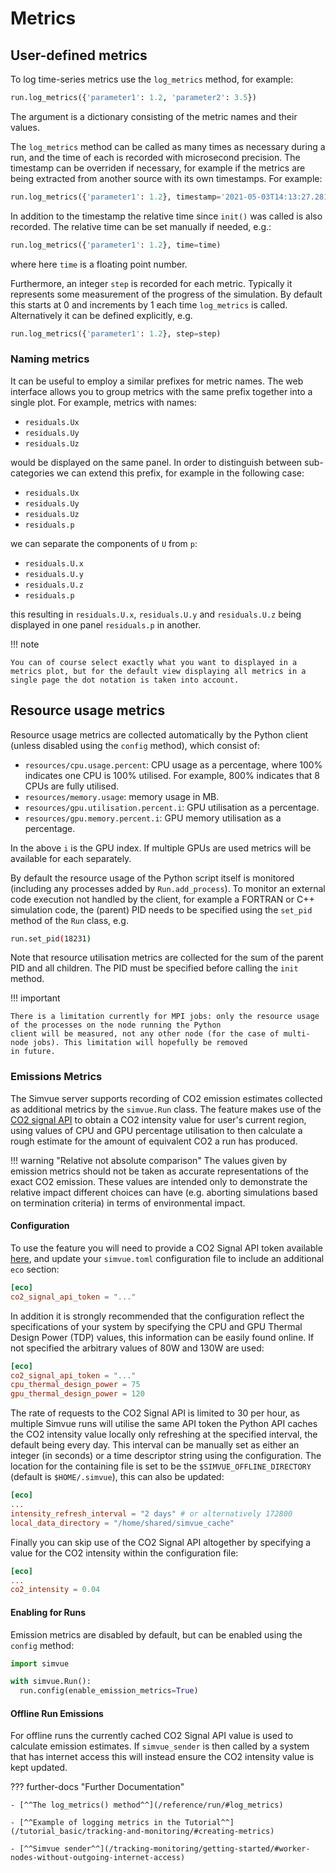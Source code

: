 # Metrics

## User-defined metrics

To log time-series metrics use the `log_metrics` method, for example:
``` py
run.log_metrics({'parameter1': 1.2, 'parameter2': 3.5})
```
The argument is a dictionary consisting of the metric names and their values.

The `log_metrics` method can be called as many times as necessary during a run, and the time of each is recorded with microsecond precision. The
timestamp can be overriden if necessary, for example if the metrics are being extracted from another source with its own timestamps. For example:
```  py
run.log_metrics({'parameter1': 1.2}, timestamp='2021-05-03T14:13:27.281920')
```
In addition to the timestamp the relative time since `init()` was called is also recorded. The relative time can be set manually if needed, e.g.:
```  py
run.log_metrics({'parameter1': 1.2}, time=time)
```
where here `time` is a floating point number.

Furthermore, an integer `step` is recorded for each metric. Typically it represents some measurement of the progress of the simulation.
By default this starts at 0 and increments by 1 each time `log_metrics` is called.
Alternatively it can be defined explicitly, e.g.
```  py
run.log_metrics({'parameter1': 1.2}, step=step)
```

### Naming metrics
It can be useful to employ a similar prefixes for metric names. The web interface allows you to group metrics with the same prefix together into a single plot. For example, metrics with names:

* `residuals.Ux`
* `residuals.Uy`
* `residuals.Uz`

would be displayed on the same panel. In order to distinguish between sub-categories we can extend this prefix, for example in the following case:

* `residuals.Ux`
* `residuals.Uy`
* `residuals.Uz`
* `residuals.p`

we can separate the components of `U` from `p`:

* `residuals.U.x`
* `residuals.U.y`
* `residuals.U.z`
* `residuals.p`

this resulting in `residuals.U.x`, `residuals.U.y` and `residuals.U.z` being displayed in one panel  `residuals.p` in another.

!!! note

    You can of course select exactly what you want to displayed in a metrics plot, but for the default view displaying all metrics in a single page the dot notation is taken into account.

## Resource usage metrics

Resource usage metrics are collected automatically by the Python client (unless disabled using the `config` method), which consist of:

* `resources/cpu.usage.percent`: CPU usage as a percentage, where 100% indicates one CPU is 100% utilised. For example, 800% indicates
that 8 CPUs are fully utilised.
* `resources/memory.usage`: memory usage in MB.
* `resources/gpu.utilisation.percent.i`: GPU utilisation as a percentage.
* `resources/gpu.memory.percent.i`: GPU memory utilisation as a percentage.

In the above `i` is the GPU index. If multiple GPUs are used metrics will be available for each separately.

By default the resource usage of the Python script itself is monitored (including any processes added by `Run.add_process`). To monitor an external code execution not handled by the client, for example a FORTRAN or C++
simulation code, the (parent) PID needs to be specified using the `set_pid` method of the `Run` class, e.g.
```sh
run.set_pid(18231)
```
Note that resource utilisation metrics are collected for the sum of the parent PID and all children. The PID must be specified before
calling the `init` method.

!!! important

    There is a limitation currently for MPI jobs: only the resource usage of the processes on the node running the Python 
    client will be measured, not any other node (for the case of multi-node jobs). This limitation will hopefully be removed
    in future.

### Emissions Metrics

The Simvue server supports recording of CO2 emission estimates collected as additional metrics by the `simvue.Run` class. The feature makes use of the [CO2 signal API](https://docs.co2signal.com/#introduction) to obtain a CO2 intensity value for user's current region, using values of CPU and GPU percentage utilisation to then calculate a rough estimate for the amount of equivalent CO2 a run has produced.

!!! warning "Relative not absolute comparison"
  The values given by emission metrics should not be taken as accurate representations of the exact CO2 emission. These values are intended only to demonstrate the relative impact different choices can have (e.g. aborting simulations based on termination criteria) in terms of environmental impact.

#### Configuration

To use the feature you will need to provide a CO2 Signal API token available [here](https://www.co2signal.com/), and update your `simvue.toml` configuration file to include an additional `eco` section:

```toml
[eco]
co2_signal_api_token = "..."
```

In addition it is strongly recommended that the configuration reflect the specifications of your system by specifying the CPU and GPU Thermal Design Power (TDP) values, this information can be easily found online. If not specified the arbitrary values of 80W and 130W are used:

```toml
[eco]
co2_signal_api_token = "..."
cpu_thermal_design_power = 75
gpu_thermal_design_power = 120
```

The rate of requests to the CO2 Signal API is limited to 30 per hour, as multiple Simvue runs will utilise the same API token the Python API caches the CO2 intensity value locally only refreshing at the specified interval, the default being every day. This interval can be manually set as either an integer (in seconds) or a time descriptor string using the configuration. The location for the containing file is set to be the `$SIMVUE_OFFLINE_DIRECTORY` (default is `$HOME/.simvue`), this can also be updated:
```toml
[eco]
...
intensity_refresh_interval = "2 days" # or alternatively 172800
local_data_directory = "/home/shared/simvue_cache"
```

Finally you can skip use of the CO2 Signal API altogether by specifying a value for the CO2 intensity within the configuration file:

```toml
[eco]
...
co2_intensity = 0.04
```

#### Enabling for Runs

Emission metrics are disabled by default, but can be enabled using the `config` method:


```python
import simvue

with simvue.Run():
  run.config(enable_emission_metrics=True)
```

#### Offline Run Emissions

For offline runs the currently cached CO2 Signal API value is used to calculate emission estimates. If `simvue_sender` is then called by a system that has internet access this will instead ensure the CO2 intensity value is kept updated. 


??? further-docs "Further Documentation"

    - [^^The log_metrics() method^^](/reference/run/#log_metrics)
    
    - [^^Example of logging metrics in the Tutorial^^](/tutorial_basic/tracking-and-monitoring/#creating-metrics)

    - [^^Simvue sender^^](/tracking-monitoring/getting-started/#worker-nodes-without-outgoing-internet-access)
